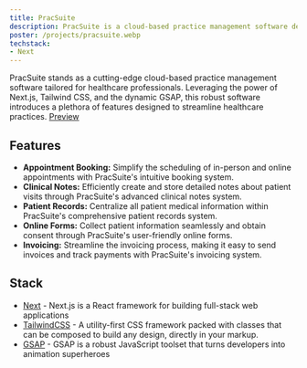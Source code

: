 ```yaml
---
title: PracSuite
description: PracSuite is a cloud-based practice management software designed for healthcare professionals. Built using Next.js, Tailwind CSS, and GSAP, this comprehensive software offers a wide range of features to streamline healthcare practices. It includes appointment booking, clinical notes, patient record management, online forms, and invoicing capabilities. PracSuite aims to enhance the efficiency and productivity of healthcare professionals while providing an improved experience for their patients.
poster: /projects/pracsuite.webp
techstack:
- Next
---
```


PracSuite stands as a cutting-edge cloud-based practice management software tailored for healthcare professionals. Leveraging the power of Next.js, Tailwind CSS, and the dynamic GSAP, this robust software introduces a plethora of features designed to streamline healthcare practices.
[Preview](https://pracsuite.com)

## Features
- **Appointment Booking:** Simplify the scheduling of in-person and online appointments with PracSuite's intuitive booking system.
- **Clinical Notes:** Efficiently create and store detailed notes about patient visits through PracSuite's advanced clinical notes system.
- **Patient Records:** Centralize all patient medical information within PracSuite's comprehensive patient records system.
- **Online Forms:** Collect patient information seamlessly and obtain consent through PracSuite's user-friendly online forms.
- **Invoicing:** Streamline the invoicing process, making it easy to send invoices and track payments with PracSuite's invoicing system.

## Stack
- [Next](https://nextjs.org) - Next.js is a React framework for building full-stack web applications
- [TailwindCSS](https://tailwindcss.com) - A utility-first CSS framework packed with classes that can be composed to build any design, directly in your markup.
- [GSAP](https://greensock.com/gsap/) - GSAP is a robust JavaScript toolset that turns developers into animation superheroes
